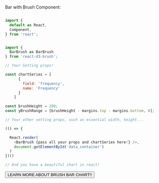 Bar with Brush Component:

```js

import {
  default as React,
  Component,
} from 'react';


import {
  BarBrush as BarBrush
} from 'react-d3-brush';

// Your Setting props!

const chartSeries = [
      {
        field: 'frequency',
        name: 'Frequency'
      }
    ]

const brushHeight = 200;
const yBrushRange = [brushHeight - margins.top - margins.bottom, 0];

// Your other setting props, such as essential width, height...

(() => {

  React.render(
    <BarBrush {pass all your props and chartSeries here!} />,
    document.getElementById('data_container')
  )
})()

// And you have a beautiful chart in react!
```

<a href="/brush/bar">
  <button type="button" class="btn btn-success">LEARN MORE ABOUT BRUSH BAR CHART!!</button>
</a>
